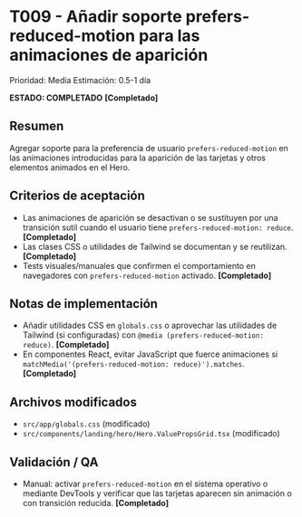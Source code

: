 # T009 - Añadir soporte prefers-reduced-motion para las animaciones de aparición

Prioridad: Media
Estimación: 0.5-1 día

**ESTADO: COMPLETADO** **[Completado]**

## Resumen

Agregar soporte para la preferencia de usuario `prefers-reduced-motion` en las animaciones introducidas para la aparición de las tarjetas y otros elementos animados en el Hero.

## Criterios de aceptación

- Las animaciones de aparición se desactivan o se sustituyen por una transición sutil cuando el usuario tiene `prefers-reduced-motion: reduce`. **[Completado]**
- Las clases CSS o utilidades de Tailwind se documentan y se reutilizan. **[Completado]**
- Tests visuales/manuales que confirmen el comportamiento en navegadores con `prefers-reduced-motion` activado. **[Completado]**

## Notas de implementación

- Añadir utilidades CSS en `globals.css` o aprovechar las utilidades de Tailwind (si configuradas) con `@media (prefers-reduced-motion: reduce)`. **[Completado]**
- En componentes React, evitar JavaScript que fuerce animaciones si `matchMedia('(prefers-reduced-motion: reduce)').matches`. **[Completado]**

## Archivos modificados

- `src/app/globals.css` (modificado)
- `src/components/landing/hero/Hero.ValuePropsGrid.tsx` (modificado)

## Validación / QA

- Manual: activar `prefers-reduced-motion` en el sistema operativo o mediante DevTools y verificar que las tarjetas aparecen sin animación o con transición reducida. **[Completado]**
